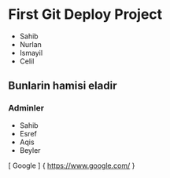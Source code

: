 # First Git Deploy Project

* Sahib
* Nurlan
* Ismayil
* Celil

## Bunlarin hamisi eladir

### Adminler

- Sahib
- Esref
- Aqis
- Beyler

[ Google ] { https://www.google.com/ }